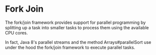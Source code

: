# Fork Join

The fork/join framework provides support for parallel programming by splitting up a task into smaller tasks to process them using the available CPU cores.

In fact, Java 8's parallel streams and the method Arrays#parallelSort use under the hood the fork/join framework to execute parallel tasks.



